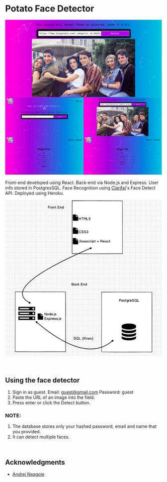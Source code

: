 # Potato Face Detector
![Alt text](/readme-resources/img/full_overview.png "App Overview")

Front-end developed using React. Back-end via Node.js and Express. User info stored in PostgresSQL. Face Recognition using [Clarifai](https://www.clarifai.com/)'s Face Detect API. Deployed using Heroku.

![Alt text](/readme-resources/img/system-design.png "System Design")

&nbsp;
## Using the face detector
1. Sign in as guest.
	Email: guest@gmail.com
	Password: guest
2. Paste the URL of an image into the field.
3. Press enter or click the Detect button.

### NOTE:
1. The database stores only your hashed password, email and name that you provided.
2. It can detect multiple faces.

&nbsp;
## Acknowledgments
- [Andrei Neagoie](https://www.udemy.com/the-complete-web-developer-zero-to-mastery/)
